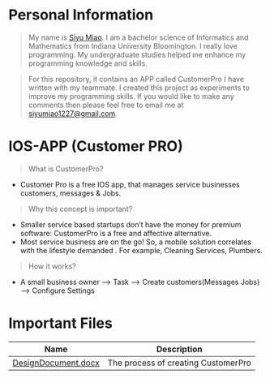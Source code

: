 # Personal Information
>My name is [Siyu Miao](https://www.linkedin.com/in/siyumiao93/). I am a bachelor science of Informatics and Mathematics from Indiana University Bloomington. I really love programming. My undergraduate studies helped me enhance my programming knowledge and skills. 

>For this repository, it contains an APP called CustomerPro I have written with my teammate. I created this project as experiments to improve my programming skills. If you would like to make any comments then please feel free to email me at siyumiao1227@gmail.com.
# IOS-APP (Customer PRO)
>What is CustomerPro?
- Customer Pro is a free IOS app, that manages service businesses customers, messages & Jobs.
>Why this concept is important?
- Smaller service based startups don’t have the money for premium software: CustomerPro is a free and affective alternative.
- Most service business are on the go! So, a mobile solution correlates with the lifestyle demanded . For example, Cleaning Services, Plumbers.
>How it works?
- A small business owner --> Task --> Create customers(Messages Jobs) --> Configure Settings
# Important Files
| Name | Description |
|------|-------------|
|[DesignDocument.docx](https://github.com/SiyuMiao/IOS-APP/blob/master/DesignDocument.docx)|The process of creating CustomerPro|
